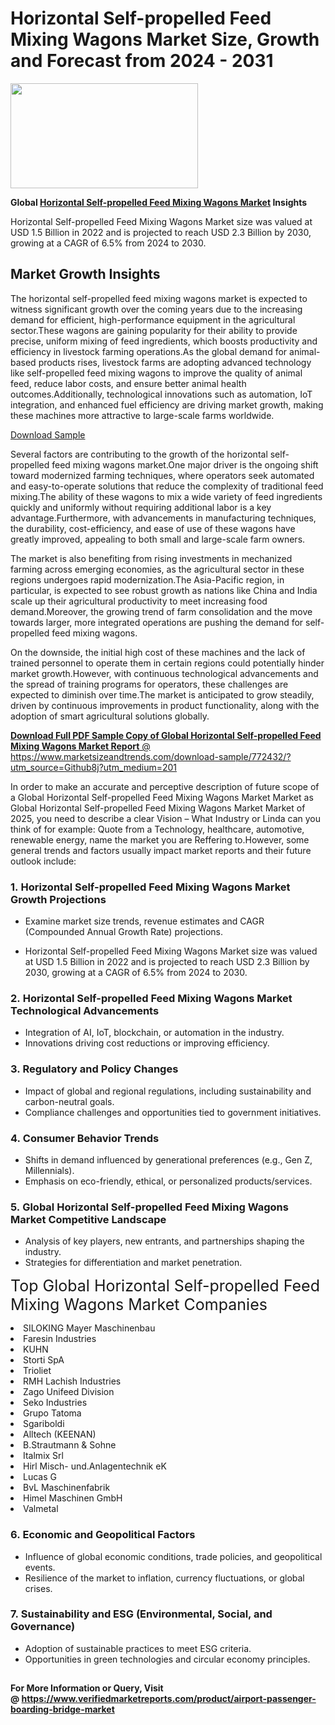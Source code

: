 <H1>Horizontal Self-propelled Feed Mixing Wagons Market Size, Growth and Forecast from 2024 - 2031</H1><img class="aligncenter size-medium wp-image-584254" src="https://thirdeyenews.in/wp-content/uploads/2024/09/Global-Market-Research-300x168.jpeg" alt="" width="300" height="168" /><p><strong>Global&nbsp;<a href="https://www.marketsizeandtrends.com/download-sample/772432/?utm_source=Github8j?utm_medium=201">Horizontal Self-propelled Feed Mixing Wagons Market</a> Insights</strong></p><p>Horizontal Self-propelled Feed Mixing Wagons Market size was valued at USD 1.5 Billion in 2022 and is projected to reach USD 2.3 Billion by 2030, growing at a CAGR of 6.5% from 2024 to 2030.</p><p><h2>Market Growth Insights</h2> <p>The horizontal self-propelled feed mixing wagons market is expected to witness significant growth over the coming years due to the increasing demand for efficient, high-performance equipment in the agricultural sector.These wagons are gaining popularity for their ability to provide precise, uniform mixing of feed ingredients, which boosts productivity and efficiency in livestock farming operations.As the global demand for animal-based products rises, livestock farms are adopting advanced technology like self-propelled feed mixing wagons to improve the quality of animal feed, reduce labor costs, and ensure better animal health outcomes.Additionally, technological innovations such as automation, IoT integration, and enhanced fuel efficiency are driving market growth, making these machines more attractive to large-scale farms worldwide.</p> <p><a href="download_sample_link_here">Download Sample</a></p> <p>Several factors are contributing to the growth of the horizontal self-propelled feed mixing wagons market.One major driver is the ongoing shift toward modernized farming techniques, where operators seek automated and easy-to-operate solutions that reduce the complexity of traditional feed mixing.The ability of these wagons to mix a wide variety of feed ingredients quickly and uniformly without requiring additional labor is a key advantage.Furthermore, with advancements in manufacturing techniques, the durability, cost-efficiency, and ease of use of these wagons have greatly improved, appealing to both small and large-scale farm owners.</p> <p>The market is also benefiting from rising investments in mechanized farming across emerging economies, as the agricultural sector in these regions undergoes rapid modernization.The Asia-Pacific region, in particular, is expected to see robust growth as nations like China and India scale up their agricultural productivity to meet increasing food demand.Moreover, the growing trend of farm consolidation and the move towards larger, more integrated operations are pushing the demand for self-propelled feed mixing wagons.</p> <p>On the downside, the initial high cost of these machines and the lack of trained personnel to operate them in certain regions could potentially hinder market growth.However, with continuous technological advancements and the spread of training programs for operators, these challenges are expected to diminish over time.The market is anticipated to grow steadily, driven by continuous improvements in product functionality, along with the adoption of smart agricultural solutions globally.</p> <p><a href="get_more_info_link_here"></p><p><span class=""><strong>Download Full PDF Sample Copy of Global Horizontal Self-propelled Feed Mixing Wagons Market Report</strong> @ <a href="https://www.marketsizeandtrends.com/download-sample/772432/?utm_source=Github8j?utm_medium=201" target="_blank">https://www.marketsizeandtrends.com/download-sample/772432/?utm_source=Github8j?utm_medium=201</a></span></p><p>In order to make an accurate and perceptive description of future scope of a Global&nbsp;Horizontal Self-propelled Feed Mixing Wagons Market Market as Global&nbsp;Horizontal Self-propelled Feed Mixing Wagons Market Market of 2025, you need to describe a clear Vision &ndash; What Industry or Linda can you think of for example: Quote from a Technology, healthcare, automotive, renewable energy, name the market you are Reffering to.However, some general trends and factors usually impact market reports and their future outlook include:</p><h3>1.&nbsp;<strong>Horizontal Self-propelled Feed Mixing Wagons Market Growth Projections</strong></h3><ul><li>Examine market size trends, revenue estimates and CAGR (Compounded Annual Growth Rate) projections.</li><li><p>Horizontal Self-propelled Feed Mixing Wagons Market size was valued at USD 1.5 Billion in 2022 and is projected to reach USD 2.3 Billion by 2030, growing at a CAGR of 6.5% from 2024 to 2030.</p></li></ul><h3>2.&nbsp;<strong>Horizontal Self-propelled Feed Mixing Wagons Market Technological Advancements</strong></h3><ul><li>Integration of AI, IoT, blockchain, or automation in the industry.</li><li>Innovations driving cost reductions or improving efficiency.</li></ul><h3>3.&nbsp;<strong>Regulatory and Policy Changes</strong></h3><ul><li>Impact of global and regional regulations, including sustainability and carbon-neutral goals.</li><li>Compliance challenges and opportunities tied to government initiatives.</li></ul><h3>4.&nbsp;<strong>Consumer Behavior Trends</strong></h3><ul><li>Shifts in demand influenced by generational preferences (e.g., Gen Z, Millennials).</li><li>Emphasis on eco-friendly, ethical, or personalized products/services.</li></ul><h3>5.&nbsp;<strong>Global Horizontal Self-propelled Feed Mixing Wagons Market Competitive Landscape</strong></h3><ul><li>Analysis of key players, new entrants, and partnerships shaping the industry.</li><li>Strategies for differentiation and market penetration.</li></ul><p data-pm-slice="1 1 []"><span style="color: inherit; font-family: inherit; font-size: 25px;">Top Global Horizontal Self-propelled Feed Mixing Wagons Market Companies</span></p><div class="" data-test-id=""><p><li>SILOKING Mayer Maschinenbau</li><li> Faresin Industries</li><li> KUHN</li><li> Storti SpA</li><li> Trioliet</li><li> RMH Lachish Industries</li><li> Zago Unifeed Division</li><li> Seko Industries</li><li> Grupo Tatoma</li><li> Sgariboldi</li><li> Alltech (KEENAN)</li><li> B.Strautmann & Sohne</li><li> Italmix Srl</li><li> Hirl Misch- und.Anlagentechnik eK</li><li> Lucas G</li><li> BvL Maschinenfabrik</li><li> Himel Maschinen GmbH</li><li> Valmetal</li></p></div><h3>6.&nbsp;<strong>Economic and Geopolitical Factors</strong></h3><ul><li>Influence of global economic conditions, trade policies, and geopolitical events.</li><li>Resilience of the market to inflation, currency fluctuations, or global crises.</li></ul><h3>7.&nbsp;<strong>Sustainability and ESG (Environmental, Social, and Governance)</strong></h3><ul><li>Adoption of sustainable practices to meet ESG criteria.</li><li>Opportunities in green technologies and circular economy principles.</li></ul><h2><strong style="font-size: 14px;">For More Information or Query, Visit @&nbsp;</strong><a style="background-color: #ffffff; font-size: 14px;" href="https://www.marketsizeandtrends.com/report/horizontal-self-propelled-feed-mixing-wagons-market/" target="_blank">https://www.verifiedmarketreports.com/product/airport-passenger-boarding-bridge-market</a></h2>